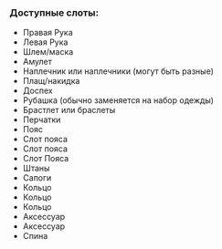 ### Доступные слоты:

* Правая Рука
* Левая Рука
* Шлем/маска
* Амулет
* Наплечник или наплечники (могут быть разные)
* Плащ/накидка 
* Доспех
* Рубашка (обычно заменяется на набор одежды)
* Брастлет или браслеты
* Перчатки 
* Пояс
* Слот пояса
* Слот пояса
* Слот Пояса
* Штаны 
* Сапоги
* Кольцо 
* Кольцо 
* Кольцо 
* Аксессуар
* Аксессуар
* Спина